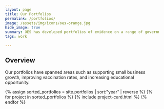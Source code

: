 ```yaml
---
layout: page
title: Our Portfolios
permalink: /portfolios/
image: /assets/img/icons/oes-orange.jpg
hide_image: true
summary: OES has developed portfolios of evidence on a range of government-wide priorities. 
tags: work

---
```



## Overview
Our portfolios have spanned areas such as supporting small business growth, improving vaccination rates, and increasing educational opportunity. 

<div class="margin-top-4">
  <div class="grid-row grid-gap">
    {% assign sorted_portfolios = site.portfolios | sort:"year" | reverse %}
    {% for project in sorted_portfolios %}
      {% include project-card.html %}
    {% endfor %}
  </div>
</div>
